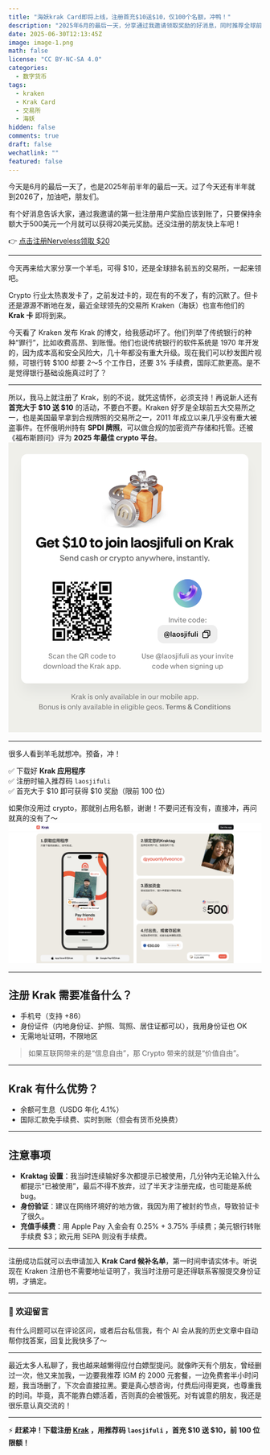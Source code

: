 ```yaml
---
title: "海妖krak Card即将上线，注册首充$10送$10，仅100个名额，冲鸭！"
description: "2025年6月的最后一天，分享通过我邀请领取奖励的好消息，同时推荐全球前五交易所Krak注册首充送$10活动，以及申请Krak Card的经验和注意事项。"
date: 2025-06-30T12:13:45Z
image: image-1.png
math: false
license: "CC BY-NC-SA 4.0"
categories:
  - 数字货币
tags:
  - kraken
  - Krak Card
  - 交易所
  - 海妖
hidden: false
comments: true
draft: false
wechatlink: ""
featured: false
---
```


今天是6月的最后一天了，也是2025年前半年的最后一天。过了今天还有半年就到2026了，加油吧，朋友们。

有个好消息告诉大家，通过我邀请的第一批注册用户奖励应该到账了，只要保持余额大于500美元一个月就可以获得20美元奖励。还没注册的朋友快上车吧！

👉 [点击注册Nerveless领取 $20](https://neverless.com/referral?code=laosji)

---

今天再来给大家分享一个羊毛，可得 $10，还是全球排名前五的交易所，一起来领吧。

Crypto 行业太热衷发卡了，之前发过卡的，现在有的不发了，有的沉默了。但卡还是源源不断地在发，最近全球领先的交易所 Kraken（海妖）也宣布他们的 **Krak 卡** 即将到来。

今天看了 Kraken 发布 Krak 的博文，给我感动坏了。他们列举了传统银行的种种“罪行”，比如收费高昂、到账慢。他们也说传统银行的软件系统是 1970 年开发的，因为成本高和安全风险大，几十年都没有重大升级。现在我们可以秒发图片视频，可银行转 $100 却要 2～5 个工作日，还要 3% 手续费，国际汇款更高。是不是觉得银行基础设施真过时了？

---

所以，我马上就注册了 Krak，别的不说，就凭这情怀，必须支持！再说新人还有 **首充大于 $10 送 $10** 的活动，不要白不要。Kraken 好歹是全球前五大交易所之一，也是美国最早拿到合规牌照的交易所之一，2011 年成立以来几乎没有重大被盗事件。在怀俄明州持有 **SPDI 牌照**，可以做合规的加密资产存储和托管。还被《福布斯顾问》评为 **2025 年最佳 crypto 平台**。
![alt text](image.png)

---

很多人看到羊毛就想冲。预备，冲！

✅ 下载好 **Krak 应用程序**  
✅ 注册时输入推荐码 `laosjifuli`  
✅ 首充大于 $10 即可获得 $10 奖励（限前 100 位）

如果你没用过 crypto，那就别占用名额，谢谢！不要问还有没有，直接冲，再问就真的没有了～
![Krak注册步骤](image-2.png)

---

## 注册 Krak 需要准备什么？

- 手机号（支持 +86）
- 身份证件（内地身份证、护照、驾照、居住证都可以），我用身份证也 OK
- 无需地址证明，不限地区

> 如果互联网带来的是“信息自由”，那 Crypto 带来的就是“价值自由”。

---

## Krak 有什么优势？

- 余额可生息（USDG 年化 4.1%）
- 国际汇款免手续费、实时到账（但会有货币兑换费）

---

## 注意事项

- **Kraktag 设置**：我当时连续输好多次都提示已被使用，几分钟内无论输入什么都提示“已被使用”，最后不得不放弃，过了半天才注册完成，也可能是系统 bug。
- **身份验证**：建议在网络环境好的地方做，我因为用了被封的节点，导致验证卡了很久。
- **充值手续费**：用 Apple Pay 入金会有 0.25% + 3.75% 手续费；美元银行转账手续费 $3；欧元用 SEPA 则没有手续费。

---

注册成功后就可以去申请加入 **Krak Card 候补名单**，第一时间申请实体卡。听说现在 Kraken 注册也不需要地址证明了，我当时注册可是还得联系客服提交身份证明，才搞定。

---

### 💬 欢迎留言

有什么问题可以在评论区问，或者后台私信我，有个 AI 会从我的历史文章中自动帮你找答案，回复比我快多了～

---

最近太多人私聊了，我也越来越懒得应付白嫖型提问。就像昨天有个朋友，曾经删过一次，他又来加我，一边要我推荐 IGM 的 2000 元套餐，一边免费套半小时问题，我当场删了，下次会直接拉黑。要是真心想咨询，付费后问得更爽，也尊重我的时间。毕竟，真不能靠白嫖活着，否则真的会被饿死。对有诚意的朋友，我还是很乐意认真交流的！

---

⚡️ **赶紧冲！下载注册 [Krak](https://kraken.com/) ，用推荐码 `laosjifuli` ，首充 $10 送 $10，前 100 位限额！**
